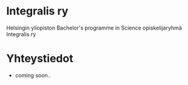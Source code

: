 # Integralis ry

Helsingin yliopiston Bachelor's programme in Science opiskelijaryhmä Integralis ry

# Yhteystiedot

* coming soon..
